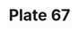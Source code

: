 ---
flag: 
order: '55'
pid: '67'
an: '7'
title: Plate 67
rev_year: 
_date: 
caption: Cheveux Courts sous un Chignon tressé. Tunique plissée.Doliman à la Sauvage.
translation: Short hair under a braid bun. Wrinkled tunic. Wild looking Doliman.
student: Ana Karen Aguero
keywords: Chignon, tressé,plissée,Doliman
column: 
flag_translation: Flag
permalink: /plates/67
layout: plate-page
---